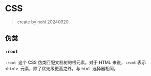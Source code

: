 # CSS

> create by nohi 20240920

## 伪类

### `:root`

`:root `这个 CSS 伪类匹配文档树的根元素。对于 HTML 来说，`:root` 表示 `<html> `元素，除了优先级更高之外，与 `html `选择器相同。

